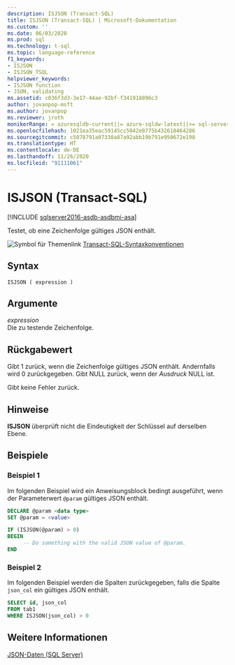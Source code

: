 ```yaml
---
description: ISJSON (Transact-SQL)
title: ISJSON (Transact-SQL) | Microsoft-Dokumentation
ms.custom: ''
ms.date: 06/03/2020
ms.prod: sql
ms.technology: t-sql
ms.topic: language-reference
f1_keywords:
- ISJSON
- ISJSON_TSQL
helpviewer_keywords:
- ISJSON function
- JSON, validating
ms.assetid: c836f3d3-3e17-44ae-92bf-f341918896c3
author: jovanpop-msft
ms.author: jovanpop
ms.reviewer: jroth
monikerRange: = azuresqldb-current||= azure-sqldw-latest||>= sql-server-2016||>= sql-server-linux-2017||= sqlallproducts-allversions
ms.openlocfilehash: 1021ea35eac59145cc5042e8775b432618464286
ms.sourcegitcommit: c5078791a07330a87a92abb19b791e950672e198
ms.translationtype: HT
ms.contentlocale: de-DE
ms.lasthandoff: 11/26/2020
ms.locfileid: "91111061"
---
```

# <a name="isjson-transact-sql"></a>ISJSON (Transact-SQL)
[!INCLUDE [sqlserver2016-asdb-asdbmi-asa](../../includes/applies-to-version/sqlserver2016-asdb-asdbmi-asa.md)]

  Testet, ob eine Zeichenfolge gültiges JSON enthält.  
  
 ![Symbol für Themenlink](../../database-engine/configure-windows/media/topic-link.gif "Symbol für Themenlink") [Transact-SQL-Syntaxkonventionen](../../t-sql/language-elements/transact-sql-syntax-conventions-transact-sql.md)  
  
## <a name="syntax"></a>Syntax  
  
```syntaxsql  
ISJSON ( expression )  
```  
  
## <a name="arguments"></a>Argumente
 *expression*  
 Die zu testende Zeichenfolge.  
  
## <a name="return-value"></a>Rückgabewert  
 Gibt 1 zurück, wenn die Zeichenfolge gültiges JSON enthält. Andernfalls wird 0 zurückgegeben. Gibt NULL zurück, wenn der *Ausdruck* NULL ist.  
  
 Gibt keine Fehler zurück.  
  
## <a name="remarks"></a>Hinweise  
 **ISJSON** überprüft nicht die Eindeutigkeit der Schlüssel auf derselben Ebene.  
  
## <a name="examples"></a>Beispiele  
  
### <a name="example-1"></a>Beispiel 1  
Im folgenden Beispiel wird ein Anweisungsblock bedingt ausgeführt, wenn der Parameterwert `@param` gültiges JSON enthält.  
  
```sql  
DECLARE @param <data type>
SET @param = <value>

IF (ISJSON(@param) > 0)  
BEGIN  
     -- Do something with the valid JSON value of @param.  
END
```  
  
### <a name="example-2"></a>Beispiel 2  
Im folgenden Beispiel werden die Spalten zurückgegeben, falls die Spalte `json_col` ein gültiges JSON enthält.  
  
```sql  
SELECT id, json_col
FROM tab1
WHERE ISJSON(json_col) > 0 
```  
  
## <a name="see-also"></a>Weitere Informationen  
 [JSON-Daten &#40;SQL Server&#41;](../../relational-databases/json/json-data-sql-server.md)  
  
  
